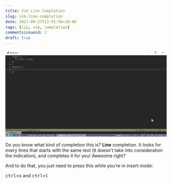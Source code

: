 ```yaml
---
title: Vim Line Completion
slug: vim-line-completion
date: 2017-09-27T12:55:56+10:00
tags: [tip, vim, completion]
commentsissueid: 2
draft: true
---
```


![demo of ctrl-x_ctrl+l in insert mode in vim](/img/vim-ctrl-x_ctrl-l.gif)

Do you know what kind of completion this is? **Line** completion. It looks for
every lines that starts with the same text (it doesn't take into consideration
the indication), and completes it for you! Awesome right? <!--more-->

And to do that, you just need to press this while you're in insert mode:

<kbd>ctrl+x</kbd> and <kbd>ctrl+l</kbd>

